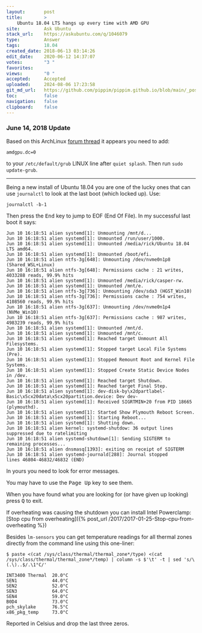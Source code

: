 ```yaml
---
layout:       post
title:        >
    Ubuntu 18.04 LTS hangs up every time with AMD GPU
site:         Ask Ubuntu
stack_url:    https://askubuntu.com/q/1046079
type:         Answer
tags:         18.04
created_date: 2018-06-13 03:14:26
edit_date:    2020-06-12 14:37:07
votes:        "3 "
favorites:    
views:        "0 "
accepted:     Accepted
uploaded:     2024-08-06 17:23:58
git_md_url:   https://github.com/pippim/pippim.github.io/blob/main/_posts/2018/2018-06-13-Ubuntu-18.04-LTS-hangs-up-every-time-with-AMD-GPU.md
toc:          false
navigation:   false
clipboard:    false
---
```


### June 14, 2018 Update

Based on this ArchLinux [forum thread][1] it appears you need to add:

``` 
amdgpu.dc=0
```

to your `/etc/default/grub` LINUX line after `quiet splash`. Then run `sudo update-grub`.


----------


Being a new install of Ubuntu 18.04 you are one of the lucky ones that can use `journalctl` to look at the last boot (which locked up). Use:

``` 
journalctl -b-1
```

Then press the <kbd>End</kbd> key to jump to EOF (End Of File). In my successful last boot it says:

``` 
Jun 10 16:18:51 alien systemd[1]: Unmounting /mnt/d...
Jun 10 16:18:51 alien systemd[1]: Unmounted /run/user/1000.
Jun 10 16:18:51 alien systemd[1]: Unmounted /media/rick/Ubuntu 18.04 LTS amd64.
Jun 10 16:18:51 alien systemd[1]: Unmounted /boot/efi.
Jun 10 16:18:51 alien ntfs-3g[648]: Unmounting /dev/nvme0n1p8 (Shared_WSL+Linux)
Jun 10 16:18:51 alien ntfs-3g[648]: Permissions cache : 21 writes, 4033288 reads, 99.9% hits
Jun 10 16:18:51 alien systemd[1]: Unmounted /media/rick/casper-rw.
Jun 10 16:18:51 alien systemd[1]: Unmounted /mnt/e.
Jun 10 16:18:51 alien ntfs-3g[736]: Unmounting /dev/sda3 (HGST_Win10)
Jun 10 16:18:51 alien ntfs-3g[736]: Permissions cache : 754 writes, 4108560 reads, 99.9% hits
Jun 10 16:18:51 alien ntfs-3g[637]: Unmounting /dev/nvme0n1p4 (NVMe_Win10)
Jun 10 16:18:51 alien ntfs-3g[637]: Permissions cache : 987 writes, 4983239 reads, 99.9% hits
Jun 10 16:18:51 alien systemd[1]: Unmounted /mnt/d.
Jun 10 16:18:51 alien systemd[1]: Unmounted /mnt/c.
Jun 10 16:18:51 alien systemd[1]: Reached target Unmount All Filesystems.
Jun 10 16:18:51 alien systemd[1]: Stopped target Local File Systems (Pre).
Jun 10 16:18:51 alien systemd[1]: Stopped Remount Root and Kernel File Systems.
Jun 10 16:18:51 alien systemd[1]: Stopped Create Static Device Nodes in /dev.
Jun 10 16:18:51 alien systemd[1]: Reached target Shutdown.
Jun 10 16:18:51 alien systemd[1]: Reached target Final Step.
Jun 10 16:18:51 alien systemd[1]: dev-disk-by\x2dpartlabel-Basic\x5cx20data\x5cx20partition.device: Dev dev-
Jun 10 16:18:51 alien systemd[1]: Received SIGRTMIN+20 from PID 18665 (plymouthd).
Jun 10 16:18:51 alien systemd[1]: Started Show Plymouth Reboot Screen.
Jun 10 16:18:51 alien systemd[1]: Starting Reboot...
Jun 10 16:18:51 alien systemd[1]: Shutting down.
Jun 10 16:18:51 alien kernel: systemd-shutdow: 36 output lines suppressed due to ratelimiting
Jun 10 16:18:51 alien systemd-shutdown[1]: Sending SIGTERM to remaining processes...
Jun 10 16:18:51 alien dnsmasq[1393]: exiting on receipt of SIGTERM
Jun 10 16:18:51 alien systemd-journald[288]: Journal stopped
lines 46804-46832/46832 (END)
```

In yours you need to look for error messages.

You may have to use the <kbd>Page Up</kbd> key to see them.

When you have found what you are looking for (or have given up looking) press <kbd>Q</kbd> to exit.

If overheating was causing the shutdown you can install Intel Powerclamp: [Stop cpu from overheating]({% post_url /2017/2017-01-25-Stop-cpu-from-overheating %})

Besides `lm-sensors` you can get temperature readings for all thermal zones directly from the command line using this one-liner:

``` 
$ paste <(cat /sys/class/thermal/thermal_zone*/type) <(cat /sys/class/thermal/thermal_zone*/temp) | column -s $'\t' -t | sed 's/\(.\)..$/.\1°C/'

INT3400 Thermal  20.0°C
SEN1             44.0°C
SEN2             52.0°C
SEN3             64.0°C
SEN4             59.0°C
B0D4             73.0°C
pch_skylake      76.5°C
x86_pkg_temp     73.0°C
```

Reported in Celsius and drop the last three zeros. 


  [1]: https://bbs.archlinux.org/viewtopic.php?id=234578
